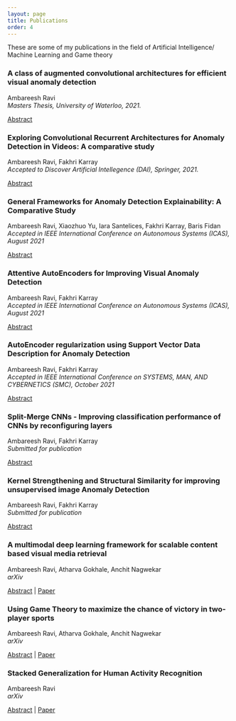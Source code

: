```yaml
---
layout: page
title: Publications
order: 4
---
```


These are some of my publications in the field of Artificial Intelligence/ Machine Learning and Game theory

### A class of augmented convolutional architectures for efficient visual anomaly detection
Ambareesh Ravi\
_Masters Thesis, University of Waterloo, 2021._

[Abstract](https://uwspace.uwaterloo.ca/handle/10012/17163)

### Exploring Convolutional Recurrent Architectures for Anomaly Detection in Videos: A comparative study

Ambareesh Ravi, Fakhri Karray\
_Accepted to Discover Artificial Intellegence (DAI), Springer, 2021._

[Abstract](/public/papers/crnn/)

### General Frameworks for Anomaly Detection Explainability: A Comparative Study

Ambareesh Ravi, Xiaozhuo Yu, Iara Santelices, Fakhri Karray, Baris Fidan\
_Accepted in IEEE International Conference on Autonomous Systems (ICAS), August 2021_

[Abstract](/public/papers/xai/)

### Attentive AutoEncoders for Improving Visual Anomaly Detection

Ambareesh Ravi, Fakhri Karray\
_Accepted in IEEE International Conference on Autonomous Systems (ICAS), August 2021_

[Abstract](/public/papers/attention/)

### AutoEncoder regularization using Support Vector Data Description for Anomaly Detection

Ambareesh Ravi, Fakhri Karray\
_Accepted in IEEE International Conference on SYSTEMS, MAN, AND CYBERNETICS (SMC), October 2021_

[Abstract](/public/papers/svdd/)

### Split-Merge CNNs - Improving classification performance of CNNs by reconfiguring layers

Ambareesh Ravi, Fakhri Karray\
_Submitted for publication_

[Abstract](/public/papers/split_merge/)

### Kernel Strengthening and Structural Similarity for improving unsupervised image Anomaly Detection

Ambareesh Ravi, Fakhri Karray\
_Submitted for publication_

[Abstract](/public/papers/ks_ssim/)

### A multimodal deep learning framework for scalable content based visual media retrieval

Ambareesh Ravi, Atharva Gokhale, Anchit Nagwekar\
_arXiv_

[Abstract](/public/papers/cbvmr/) | [Paper](https://arxiv.org/abs/2105.08665)

### Using Game Theory to maximize the chance of victory in two-player sports

Ambareesh Ravi, Atharva Gokhale, Anchit Nagwekar\
_arXiv_

[Abstract](/public/papers/game_theory/) | [Paper](https://arxiv.org/abs/2105.11650)

### Stacked Generalization for Human Activity Recognition

Ambareesh Ravi\
_arXiv_

[Abstract](/public/papers/stacked/) | [Paper](https://arxiv.org/abs/2009.10312)
